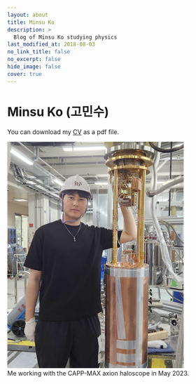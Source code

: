 ```yaml
---
layout: about
title: Minsu Ko
description: >
  Blog of Minsu Ko studying physics
last_modified_at: 2018-08-03
no_link_title: false 
no_excerpt: false 
hide_image: false
cover: true
---
```


# Minsu Ko (고민수)

<!--author-->

You can download my [CV] as a pdf file.

<p align="left">
  <img src="/assets/img/me_MAX.jpg" style="width:80%; height:auto;"/>
  <br>
  Me working with the CAPP-MAX axion haloscope in May 2023.
</p>
<div style="clear:both;"></div>


[CV]: /distributions/cv_minsu.pdf

